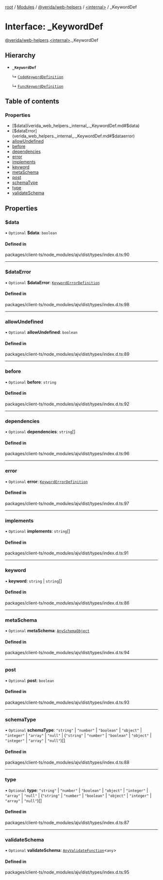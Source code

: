 [root](../README.md) / [Modules](../modules.md) / [@verida/web-helpers](../modules/verida_web_helpers.md) / [<internal\>](../modules/verida_web_helpers._internal_.md) / \_KeywordDef

# Interface: \_KeywordDef

[@verida/web-helpers](../modules/verida_web_helpers.md).[<internal\>](../modules/verida_web_helpers._internal_.md)._KeywordDef

## Hierarchy

- **`_KeywordDef`**

  ↳ [`CodeKeywordDefinition`](verida_web_helpers._internal_.CodeKeywordDefinition.md)

  ↳ [`FuncKeywordDefinition`](verida_web_helpers._internal_.FuncKeywordDefinition.md)

## Table of contents

### Properties

- [$data](verida_web_helpers._internal_._KeywordDef.md#$data)
- [$dataError](verida_web_helpers._internal_._KeywordDef.md#$dataerror)
- [allowUndefined](verida_web_helpers._internal_._KeywordDef.md#allowundefined)
- [before](verida_web_helpers._internal_._KeywordDef.md#before)
- [dependencies](verida_web_helpers._internal_._KeywordDef.md#dependencies)
- [error](verida_web_helpers._internal_._KeywordDef.md#error)
- [implements](verida_web_helpers._internal_._KeywordDef.md#implements)
- [keyword](verida_web_helpers._internal_._KeywordDef.md#keyword)
- [metaSchema](verida_web_helpers._internal_._KeywordDef.md#metaschema)
- [post](verida_web_helpers._internal_._KeywordDef.md#post)
- [schemaType](verida_web_helpers._internal_._KeywordDef.md#schematype)
- [type](verida_web_helpers._internal_._KeywordDef.md#type)
- [validateSchema](verida_web_helpers._internal_._KeywordDef.md#validateschema)

## Properties

### $data

• `Optional` **$data**: `boolean`

#### Defined in

packages/client-ts/node_modules/ajv/dist/types/index.d.ts:90

___

### $dataError

• `Optional` **$dataError**: [`KeywordErrorDefinition`](verida_web_helpers._internal_.KeywordErrorDefinition.md)

#### Defined in

packages/client-ts/node_modules/ajv/dist/types/index.d.ts:98

___

### allowUndefined

• `Optional` **allowUndefined**: `boolean`

#### Defined in

packages/client-ts/node_modules/ajv/dist/types/index.d.ts:89

___

### before

• `Optional` **before**: `string`

#### Defined in

packages/client-ts/node_modules/ajv/dist/types/index.d.ts:92

___

### dependencies

• `Optional` **dependencies**: `string`[]

#### Defined in

packages/client-ts/node_modules/ajv/dist/types/index.d.ts:96

___

### error

• `Optional` **error**: [`KeywordErrorDefinition`](verida_web_helpers._internal_.KeywordErrorDefinition.md)

#### Defined in

packages/client-ts/node_modules/ajv/dist/types/index.d.ts:97

___

### implements

• `Optional` **implements**: `string`[]

#### Defined in

packages/client-ts/node_modules/ajv/dist/types/index.d.ts:91

___

### keyword

• **keyword**: `string` \| `string`[]

#### Defined in

packages/client-ts/node_modules/ajv/dist/types/index.d.ts:86

___

### metaSchema

• `Optional` **metaSchema**: [`AnySchemaObject`](../modules/verida_web_helpers._internal_.md#anyschemaobject)

#### Defined in

packages/client-ts/node_modules/ajv/dist/types/index.d.ts:94

___

### post

• `Optional` **post**: `boolean`

#### Defined in

packages/client-ts/node_modules/ajv/dist/types/index.d.ts:93

___

### schemaType

• `Optional` **schemaType**: ``"string"`` \| ``"number"`` \| ``"boolean"`` \| ``"object"`` \| ``"integer"`` \| ``"array"`` \| ``"null"`` \| (``"string"`` \| ``"number"`` \| ``"boolean"`` \| ``"object"`` \| ``"integer"`` \| ``"array"`` \| ``"null"``)[]

#### Defined in

packages/client-ts/node_modules/ajv/dist/types/index.d.ts:88

___

### type

• `Optional` **type**: ``"string"`` \| ``"number"`` \| ``"boolean"`` \| ``"object"`` \| ``"integer"`` \| ``"array"`` \| ``"null"`` \| (``"string"`` \| ``"number"`` \| ``"boolean"`` \| ``"object"`` \| ``"integer"`` \| ``"array"`` \| ``"null"``)[]

#### Defined in

packages/client-ts/node_modules/ajv/dist/types/index.d.ts:87

___

### validateSchema

• `Optional` **validateSchema**: [`AnyValidateFunction`](../modules/verida_web_helpers._internal_.md#anyvalidatefunction)<`any`\>

#### Defined in

packages/client-ts/node_modules/ajv/dist/types/index.d.ts:95
